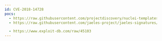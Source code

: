 ```yaml
---
id: CVE-2018-14728
pocs:
  - https://raw.githubusercontent.com/projectdiscovery/nuclei-templates/master/cves/2018/CVE-2018-14728.yaml
  - https://raw.githubusercontent.com/jaeles-project/jaeles-signatures/master/cves/responsive-filemanager-lfi-cve-2018-14728.yaml

  - https://www.exploit-db.com/raw/45103
---
```

